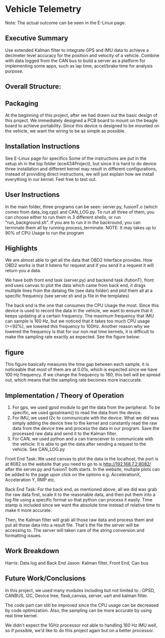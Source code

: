 # Vehicle Telemetry # 

Note: The actual outcome can be seen in the E-Linux page.

## Executive Summary ##
Use extended Kalman filter to integrate GPS and IMU data to achieve a decimeter level accuracy for the position and velocity of a vehicle. Combine with data logged from the CAN bus to build a server as a platform for implementing some apps, such as lap time, accel/brake time for analysis purpose. 

## Overall Structure: ##



## Packaging ##
At the beginning of this project, after we had drawn out the basic design of this project. We immediately designed a PCB board to mount on the beagle board to achieve portability. Since this device is designed to be mounted on the vehicle, we want the wiring to be as simple as possible.

## Installation Instructions ##
See E-Linux page for specifics
Some of the instructions are put in the setup.sh in the top folder (ece434Project), but since it is hard to do device three installation and different kernel may result in different configurations, instead of providing direct instructions, we will just explain how we install everything in our kernel. Feel free to test out.

## User Instructions ##
In the main folder, three programs can be seen: server.py, fusionT.o (which comes from data_log.cpp) and CAN_LOG.py. To run all three of them, you can choose either to run them in 3 different shells, or run "run_background.sh". If you are to run it in the backround, you can terminate them all by running process_terminate.
NOTE: It may takes up to 90% of CPU Usage to run the program

## Highlights ##
We are almost able to get all the data that OBD2 Interface provides. How OBD2 works is that it listens for request and if you send it a request it will return you a data. 

We have both front end task (server.py) and backend task (futionT), front end uses canvas to plot the data which came from back end, it drags multiple lines from the datalog file (see data folder) and plot them all at a specific frequency (see server.sh and js file in the templates)

The back end is the one that consumes the CPU Usage the most. Since this device is used to record the data in the vehicle, we want to ensure that it keeps updating at a certain frequency. The maximum frequency that IMU can sample is 160 Hz, but we noticed that it takes too much CPU usage (>=92%), we lowered this frequency to 100Hz. Another reason why we lowered the frequency is that for our non real time kernels, it is difficult to make the sampling rate exactly as expected. See the figure below:

## figure ## 

This figure basically measures the time gap between each sample, it is noticeable that most of them are at 0.01s, which is expected since we have 100 Hz frequency. If we change the frequency to 160, this bell will be spread out, which means that the sampling rate becomes more inaccurate.

## Implementation / Theory of Operation ##
1. For gps, we used gpsd module to get the data from the peripheral. To be specific, we used gpsstream() to read the data from the device.
2. For IMU, we used I2c to communicate with the device. What we did was simply adding the device tree to the kernel and constantly read the raw data from the device tree and process the data in our program. Save the processed raw data and send it to the Kalman filter.
3. For CAN, we used python and a can transceiver to communicate with the vehicle. It is able to get the data after sending a request to the vehicle. See CAN_LOG.py

Front End Task: 
We used canvas to plot the data in the localhost, the port is at 8082 so the website that you need to go to is http://192.168.7.2:8082/ after the server.py and fusionT both starts. In the website, multiple plots can be added to the page upon click on the options e.g. AccelerationX, Acceleration Y, RMP etc.

Back End Task:
For the back end, as mentioned above, all we did was grab the raw data first, scale it to the reasonable data, and then put them into a log file using a specific format so that python can process it easily. Time stamp is included since we want the absolute time instead of relative time to make it more accurate.

Then, the Kalman filter will grab all those raw data and process them and put all those data into a result file. That's the file the server will be accessing to. The server will taken care of the string conversion and formatting issues.



## Work Breakdown ##
Harris: Data log and Back End
Jason: Kalman filter, Front End, Can bus

## Future Work/Conclusions ##
In this project, we used many modules including but not limited to : GPSD, CANBUS, I2C, Device tree, flask,canvas, server, uart and kalman filter.

The code part can still be improved since the CPU usage can be decreased by code optimization. Also, the sampling can be more accurate by using real time kernel.

We didn't expect the 1GHz processor not able to handling 160 Hz IMU well, so if possible, we'd like to do this project again but on a better processor.




